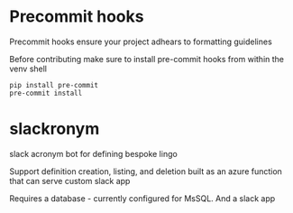 # Precommit hooks
Precommit hooks ensure your project adhears to formatting guidelines

Before contributing make sure to install pre-commit hooks from within the venv shell

```
pip install pre-commit
pre-commit install
```

# slackronym
slack acronym bot for defining bespoke lingo

Support definition creation, listing, and deletion
built as an azure function that can serve custom slack app

Requires a database - currently configured for MsSQL.  And a slack app
